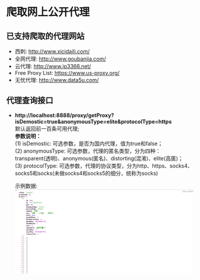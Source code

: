 # 爬取网上公开代理

## 已支持爬取的代理网站
* 西刺: http://www.xicidaili.com/
* 全网代理: http://www.goubanjia.com/
* 云代理: http://www.ip3366.net/
* Free Proxy List: https://www.us-proxy.org/
* 无忧代理: http://www.data5u.com/


## 代理查询接口
* <b>http://localhost:8888/proxy/getProxy?isDemostic=true&anonymousType=elite&protocolType=https</b><br>
    默认返回前一百条可用代理;<br>
  <b>参数说明：</b>  <br>
  (1) isDemostic: 可选参数，是否为国内代理，值为true和false；<br>
  (2) anonymousType: 可选参数，代理的匿名类型，分为四种：transparent(透明)、anonymous(匿名)、distorting(混淆)、elite(高匿)；<br>
  (3) protocolType: 可选参数，代理的协议类型，分为http、https、socks4、socks5和socks(未做socks4和socks5的细分，统称为socks)<br>
  
  示例数据:
  ![返回数据](/img/getproxy.png)